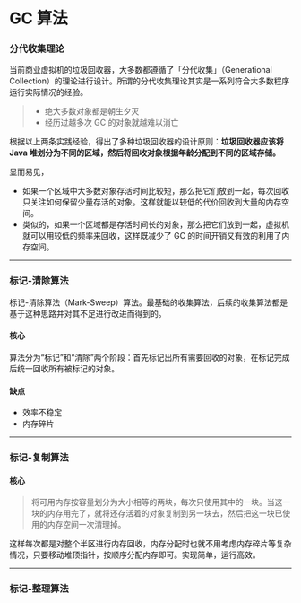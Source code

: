 # GC 算法

### 分代收集理论

当前商业虚拟机的垃圾回收器，大多数都遵循了「分代收集」（Generational Collection）的理论进行设计。所谓的分代收集理论其实是一系列符合大多数程序运行实际情况的经验。

> - 绝大多数对象都是朝生夕灭
> - 经历过越多次 GC 的对象就越难以消亡

根据以上两条实践经验，得出了多种垃圾回收器的设计原则：**垃圾回收器应该将 Java 堆划分为不同的区域，然后将回收对象根据年龄分配到不同的区域存储。**

显而易见，

- 如果一个区域中大多数对象存活时间比较短，那么把它们放到一起，每次回收只关注如何保留少量存活的对象。这样就能以较低的代价回收到大量的内存空间。
- 类似的，如果一个区域都是存活时间长的对象，那么把它们放到一起，虚拟机就可以用较低的频率来回收，这样既减少了 GC 的时间开销又有效的利用了内存空间。

---
### 标记-清除算法

标记-清除算法（Mark-Sweep）算法。最基础的收集算法，后续的收集算法都是基于这种思路并对其不足进行改进而得到的。

#### 核心

算法分为“标记”和“清除”两个阶段：首先标记出所有需要回收的对象，在标记完成后统一回收所有被标记的对象。

#### 缺点

- 效率不稳定
- 内存碎片


---
### 标记-复制算法

#### 核心

> 将可用内存按容量划分为大小相等的两块，每次只使用其中的一块。当这一块的内存用完了，就将还存活着的对象复制到另一块去，然后把这一块已使用的内存空间一次清理掉。

这样每次都是对整个半区进行内存回收，内存分配时也就不用考虑内存碎片等复杂情况，只要移动堆顶指针，按顺序分配内存即可。实现简单，运行高效。



---
### 标记-整理算法

